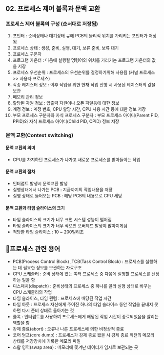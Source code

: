## 02. 프로세스 제어 블록과 문맥 교환
### 프로세스 제어 블록의 구성 (순서대로 저장됨)
1. 포인터 : 준비상태나 대기상태 큐에 PCB의 물리적 위치를 가리키는 포인터가 저장됨
2. 프로세스 상태 : 생성, 준비, 실행, 대기, 보류 준비, 보류 대기
3. 프로세스 구분자
4. 프로그램 카운터 : 다음에 실행될 명령어의 위치를 가리키는 프로그램 카운터의 값을 저장
5. 프로세스 우선순위 : 프로세스의 우선순위를 결정하기위해 사용됨 (커널 프로세스 >> 사용자 프로세스)
6. 각종 레지스터 정보 : 이후 작업을 위한 현재 작업 진행 시 사용된 레지스터의 값을 보관
7. 메모리 관리 정보
8. 할당된 자원 정보 : 입출력 자원이나 오픈 파일등에 대한 정보
9. 계정 정보 : 계정 번호, CPU 할당 시간, CPU 사용 시간 등에 대한 정보 저장
10. 부모 프로세스 구분자와 자식 프로세스 구분자 : 부모 프로세스 아이디(Parent PID, PPID)와 자식 프로세스 아이디(Child PID, CPID) 정보 저장

### 문맥 교환(Context switching)
#### 문맥 교환의 의미
- CPU를 차지하던 프로세스가 나가고 새로운 프로세스를 받아들이는 작업

#### 문맥 교환의 절차
- 인터럽트 발생시 문맥교환 발생
- 실행상태에서 나가는 PCB : 지금까지의 작업내용을 저장
- 실행 상태로 들어오는 PCB : 해당 PCB의 내용으로 CPU 세팅

#### 문맥 교환과 타임 슬라이스의 크기
- 타임 슬라이스의 크기가 너무 크면 시스템 성능이 떨어짐
- 타임 슬라이스의 크기가 너무 작으면 오버헤드 발생이 많아지게됨
- 적당한 타임 슬라이스 : 10 ~ 200밀리초

## 📌프로세스 관련 용어
- PCB(Process Control Block) ,TCB(Task Control Block) : 프로세스를 실행하는 데 필요한 정보를 보관하는 자료구조
- CPU 스케줄러 : 준비 상태에 있는 여러 프로세스 중 다음에 실행할 프로세스를 선정하는 일을 함
- 디스패치(dispatch) : 준비상태의 프로세스 중 하나를 골라 실행 상태로 바꾸는 CPU 스케줄러의 작업
- 타임 슬라이스, 타임 퀀텀 : 프로세스에 배당된 작업 시간
- 타임 아웃 : 프로세스 자신에게 주어진 하나의 타임 슬라이스 동안 작업을 끝내지 못하면 다시 준비 상태로 돌아가는 것
- 클록 : 인터럽트를 사용하여 프로세스에게 배당된 작업 시간이 종료되었음을 알리는 역할을 함
- 강제 종료(abort) : 오류나 나른 프로세스에 의한 비정상적 종료
- 코어 덤프(core dump) : 프로세스가 강제 종료 됐을 시 강제 종료 직전의 메모리 상태를 저장장치에 기록한 메모리 파일
- 스왑 영역(swap area) : 메모리에 쫓겨난 데이터가 임시로 보관되는 곳
